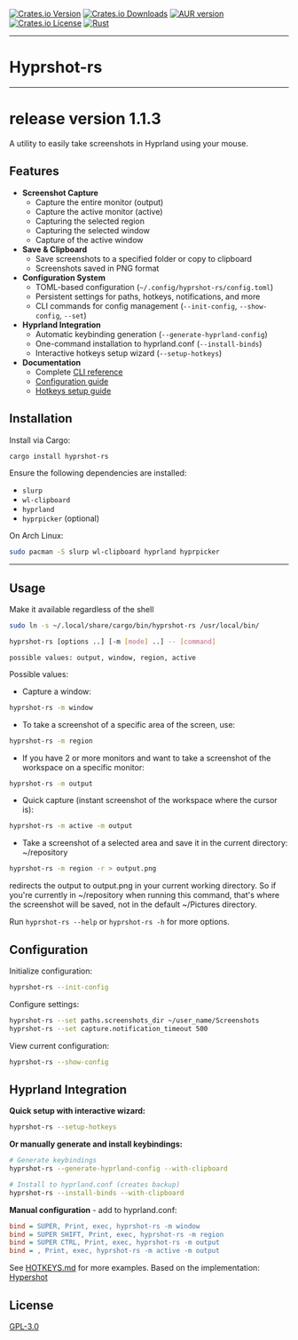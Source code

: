 [![Crates.io Version](https://img.shields.io/crates/v/hyprshot-rs.svg)](https://crates.io/crates/hyprshot-rs) [![Crates.io Downloads](https://img.shields.io/crates/d/hyprshot-rs.svg)](https://crates.io/crates/hyprshot-rs) [![AUR version](https://img.shields.io/aur/version/hyprshot-rs)](https://aur.archlinux.org/packages/hyprshot-rs) [![Crates.io License](https://img.shields.io/crates/l/hyprshot-rs.svg)](https://crates.io/crates/hyprshot-rs) [![Rust](https://github.com/vremyavnikuda/hyprshot-rs/actions/workflows/rust.yml/badge.svg)](https://github.com/vremyavnikuda/hyprshot-rs/actions/workflows/rust.yml)
___

# Hyprshot-rs
___
# release version 1.1.3

A utility to easily take screenshots in Hyprland using your mouse.

## Features
- **Screenshot Capture**
    - Capture the entire monitor (output)
    - Capture the active monitor (active)
    - Capturing the selected region
    - Capturing the selected window
    - Capture of the active window
- **Save & Clipboard**
    - Save screenshots to a specified folder or copy to clipboard
    - Screenshots saved in PNG format
- **Configuration System**
    - TOML-based configuration (`~/.config/hyprshot-rs/config.toml`)
    - Persistent settings for paths, hotkeys, notifications, and more
    - CLI commands for config management (`--init-config`, `--show-config`, `--set`)
- **Hyprland Integration**
    - Automatic keybinding generation (`--generate-hyprland-config`)
    - One-command installation to hyprland.conf (`--install-binds`)
    - Interactive hotkeys setup wizard (`--setup-hotkeys`)
- **Documentation**
    - Complete [CLI reference](doc/CLI.md)
    - [Configuration guide](doc/CONFIGURATION.md)
    - [Hotkeys setup guide](doc/HOTKEYS.md)

## Installation

Install via Cargo:
```bash
cargo install hyprshot-rs
```

Ensure the following dependencies are installed:
- `slurp`
- `wl-clipboard`
- `hyprland`
- `hyprpicker` (optional)

On Arch Linux:
```bash
sudo pacman -S slurp wl-clipboard hyprland hyprpicker
```
___
## Usage
Make it available regardless of the shell
```bash
sudo ln -s ~/.local/share/cargo/bin/hyprshot-rs /usr/local/bin/
```

```bash
hyprshot-rs [options ..] [-m [mode] ..] -- [command]
```
```
possible values: output, window, region, active
```

Possible values:
- Capture a window:
```bash
hyprshot-rs -m window
```
- To take a screenshot of a specific area of the screen, use:
```bash
hyprshot-rs -m region
```
- If you have 2 or more monitors and want to take a screenshot of the workspace on a specific monitor: 
```bash
hyprshot-rs -m output
```
- Quick capture (instant screenshot of the workspace where the cursor is):
```bash
hyprshot-rs -m active -m output
```
- Take a screenshot of a selected area and save it in the current directory:
~/repository
```bash
hyprshot-rs -m region -r > output.png
```
redirects the output to output.png in your current working directory. So if you're currently in ~/repository when running this command, that's where the screenshot will be saved, not in the default ~/Pictures directory.


Run `hyprshot-rs --help` or `hyprshot-rs -h` for more options.

## Configuration

Initialize configuration:
```bash
hyprshot-rs --init-config
```

Configure settings:
```bash
hyprshot-rs --set paths.screenshots_dir ~/user_name/Screenshots
hyprshot-rs --set capture.notification_timeout 500
```

View current configuration:
```bash
hyprshot-rs --show-config
```

## Hyprland Integration

**Quick setup with interactive wizard:**
```bash
hyprshot-rs --setup-hotkeys
```

**Or manually generate and install keybindings:**
```bash
# Generate keybindings
hyprshot-rs --generate-hyprland-config --with-clipboard

# Install to hyprland.conf (creates backup)
hyprshot-rs --install-binds --with-clipboard
```

**Manual configuration** - add to hyprland.conf:
```cfg
bind = SUPER, Print, exec, hyprshot-rs -m window
bind = SUPER SHIFT, Print, exec, hyprshot-rs -m region
bind = SUPER CTRL, Print, exec, hyprshot-rs -m output
bind = , Print, exec, hyprshot-rs -m active -m output
```

See [HOTKEYS.md](doc/HOTKEYS.md) for more examples.
Based on the implementation: [Hypershot](https://github.com/Gustash/Hyprshot)
## License
[GPL-3.0](LICENSE.md)